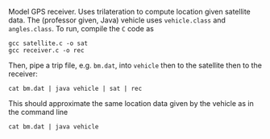 Model GPS receiver. 
Uses trilateration to compute location given satellite data. 
The (professor given, Java) vehicle uses `vehicle.class` and `angles.class`. 
To run, compile the `C` code as
```
gcc satellite.c -o sat
gcc receiver.c -o rec
```
Then, pipe a trip file, e.g. `bm.dat`, into `vehicle` then to the satellite then to the receiver:
```
cat bm.dat | java vehicle | sat | rec
```
This should approximate the same location data given by the vehicle as in the command line 
```
cat bm.dat | java vehicle 
```
